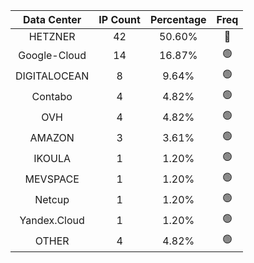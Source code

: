 | Data Center | IP Count | Percentage | Freq |
|:------------:|:--------:|:-----------:|:-----:|
| HETZNER | 42 | 50.60% | 🔴 |
| Google-Cloud | 14 | 16.87% | 🟢 |
| DIGITALOCEAN | 8 | 9.64% | 🟢 |
| Contabo | 4 | 4.82% | 🟢 |
| OVH | 4 | 4.82% | 🟢 |
| AMAZON | 3 | 3.61% | 🟢 |
| IKOULA | 1 | 1.20% | 🟢 |
| MEVSPACE | 1 | 1.20% | 🟢 |
| Netcup | 1 | 1.20% | 🟢 |
| Yandex.Cloud | 1 | 1.20% | 🟢 |
| OTHER | 4 | 4.82% | 🟢 |